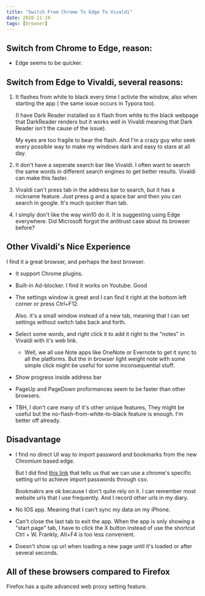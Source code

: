 ```yaml
---
title: "Switch From Chrome To Edge To Vivaldi"
date: 2020-11-19
tags: [browser]
---
```


## Switch from Chrome to Edge, reason:

- Edge seems to be quicker.

## Switch from Edge to Vivaldi, several reasons:

1. It flashes from white to black every time I activte the window, also when starting the app ( the same issue occurs in Typora too). 

   (I have Dark Reader installed so it flash from white to the black webpage that DarkReader renders but it works well in Vivaldi meaning that Dark Reader isn't the cause of the issue).

    My eyes are too fragile to bear the flash. And I'm a crazy guy who seek every possible way to make my windows dark and easy to stare at all day.

2. It don't have a seperate search bar like Vivaldi. I often want to search the same words in different search engines to get better results. Vivaldi can make this faster.

3. Vivaldi can't press tab in the address bar to search, but it has a nickname feature. Just press g and a space bar and then you can search in google. It's much quicker than tab.

4. I simply don't like the way win10 do it. It is suggesting using Edge everywhere. Did Microsoft forgot the antitrust case about its browser before?

## Other Vivaldi's Nice Experience

I find it a great browser, and perhaps the best browser.

- It support Chrome plugins.

- Built-in Ad-blocker. I find it works on Youtube. Good

- The settings window is great and I can find it right at the bottom left corner or press Ctrl+F12.

  Also. it's a small window instead of a new tab, meaning that I can set settings without switch tabs back and forth.

- Select some words, and right click it to add it right to the "notes" in Vivaldi with it's web link. 
  
  - Well, we all use Note apps like OneNote or Evernote to get it sync to all the platforms. But the in browser light weight note with some simple click might be useful for some inconsequential stuff.
  
- Show progress inside address bar

- PageUp and PageDown proformances seem to be faster than other browsers.

- TBH, I don't care many of it's other unique features, They might be useful but the no-flash-from-white-to-black feature is enough. I'm better off already.

## Disadvantage

- I find no direct UI way to import password and bookmarks from the new Chromium based edge.

  But I did find [this link](https://forum.vivaldi.net/topic/23989/export-import-passwords-via-csv-vivaldi-1-13-1-14/7) that tells us that we can use a chrome's specific setting url to achieve import passwords through csv.

  Bookmakrs are ok because I don't quite rely on it. I can remember most website urls that I use frequently. And I record other urls in my diary.

  

- No IOS app. Meaning that I can't sync my data on my iPhone. 

- Can't close the last tab to exit the app. When the app is only showing a "start page" tab, I have to click the X button instead of use the shortcut Ctrl + W. Frankly, Alt+F4 is too less convenient.

- Doesn't show up url when loading a new page until it's loaded or after several seconds.

## All of these browsers compared to Firefox

Firefox has a quite advanced web proxy setting feature.